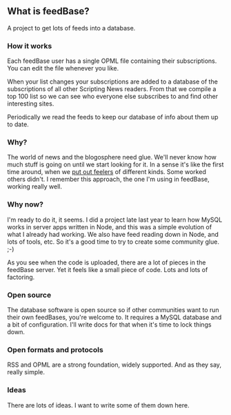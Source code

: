 ## What is feedBase?

A project to get lots of feeds into a database.

### How it works

Each feedBase user has a single OPML file containing their subscriptions. You can edit the file whenever you like. 

When your list changes your subscriptions are added to a database of the subscriptions of all other Scripting News readers. From that we compile a top 100 list so we can see who everyone else subscribes to and find other interesting sites. 

Periodically we read the feeds to keep our database of info about them up to date. 

### Why?

The world of news and the blogosphere need glue. We'll never know how much stuff is going on until we start looking for it. In a sense it's like the first time around, when we <a href="https://en.wiktionary.org/wiki/put_out_feelers">put out feelers</a> of different kinds. Some worked others didn't. I remember this approach, the one I'm using in feedBase, working really well.

### Why now?

I'm ready to do it, it seems. I did a project late last year to learn how MySQL works in server apps written in Node, and this was a simple evolution of what I already had working.  We also have feed reading down in Node, and lots of tools, etc. So it's a good time to try to create some community glue. ;-)

As you see when the code is uploaded, there are a lot of pieces in the feedBase server. Yet it feels like a small piece of code. Lots and lots of factoring. 

### Open source

The database software is open source so if other communities want to run their own feedBases, you're welcome to. It requires a MySQL database and a  bit of configuration. I'll write docs for that when it's time to lock things down. 

### Open formats and protocols

RSS and OPML are a strong foundation, widely supported. And as they say, really simple. 

### Ideas

There are lots of ideas. I want to write some of them down here. 


